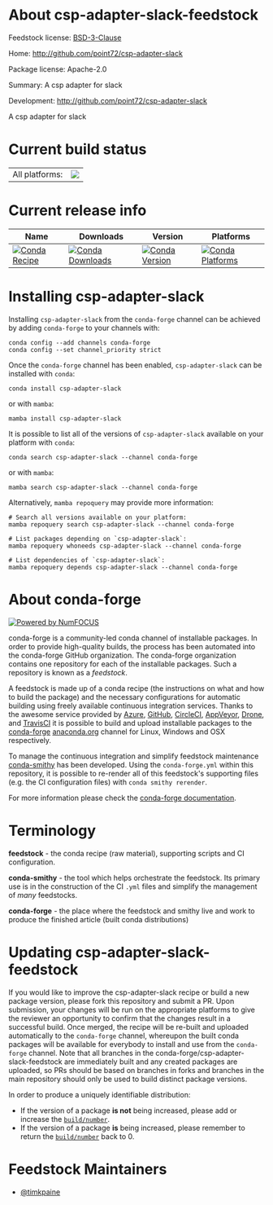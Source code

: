 About csp-adapter-slack-feedstock
=================================

Feedstock license: [BSD-3-Clause](https://github.com/conda-forge/csp-adapter-slack-feedstock/blob/main/LICENSE.txt)

Home: http://github.com/point72/csp-adapter-slack

Package license: Apache-2.0

Summary: A csp adapter for slack

Development: http://github.com/point72/csp-adapter-slack

A csp adapter for slack

Current build status
====================


<table><tr><td>All platforms:</td>
    <td>
      <a href="https://dev.azure.com/conda-forge/feedstock-builds/_build/latest?definitionId=22949&branchName=main">
        <img src="https://dev.azure.com/conda-forge/feedstock-builds/_apis/build/status/csp-adapter-slack-feedstock?branchName=main">
      </a>
    </td>
  </tr>
</table>

Current release info
====================

| Name | Downloads | Version | Platforms |
| --- | --- | --- | --- |
| [![Conda Recipe](https://img.shields.io/badge/recipe-csp--adapter--slack-green.svg)](https://anaconda.org/conda-forge/csp-adapter-slack) | [![Conda Downloads](https://img.shields.io/conda/dn/conda-forge/csp-adapter-slack.svg)](https://anaconda.org/conda-forge/csp-adapter-slack) | [![Conda Version](https://img.shields.io/conda/vn/conda-forge/csp-adapter-slack.svg)](https://anaconda.org/conda-forge/csp-adapter-slack) | [![Conda Platforms](https://img.shields.io/conda/pn/conda-forge/csp-adapter-slack.svg)](https://anaconda.org/conda-forge/csp-adapter-slack) |

Installing csp-adapter-slack
============================

Installing `csp-adapter-slack` from the `conda-forge` channel can be achieved by adding `conda-forge` to your channels with:

```
conda config --add channels conda-forge
conda config --set channel_priority strict
```

Once the `conda-forge` channel has been enabled, `csp-adapter-slack` can be installed with `conda`:

```
conda install csp-adapter-slack
```

or with `mamba`:

```
mamba install csp-adapter-slack
```

It is possible to list all of the versions of `csp-adapter-slack` available on your platform with `conda`:

```
conda search csp-adapter-slack --channel conda-forge
```

or with `mamba`:

```
mamba search csp-adapter-slack --channel conda-forge
```

Alternatively, `mamba repoquery` may provide more information:

```
# Search all versions available on your platform:
mamba repoquery search csp-adapter-slack --channel conda-forge

# List packages depending on `csp-adapter-slack`:
mamba repoquery whoneeds csp-adapter-slack --channel conda-forge

# List dependencies of `csp-adapter-slack`:
mamba repoquery depends csp-adapter-slack --channel conda-forge
```


About conda-forge
=================

[![Powered by
NumFOCUS](https://img.shields.io/badge/powered%20by-NumFOCUS-orange.svg?style=flat&colorA=E1523D&colorB=007D8A)](https://numfocus.org)

conda-forge is a community-led conda channel of installable packages.
In order to provide high-quality builds, the process has been automated into the
conda-forge GitHub organization. The conda-forge organization contains one repository
for each of the installable packages. Such a repository is known as a *feedstock*.

A feedstock is made up of a conda recipe (the instructions on what and how to build
the package) and the necessary configurations for automatic building using freely
available continuous integration services. Thanks to the awesome service provided by
[Azure](https://azure.microsoft.com/en-us/services/devops/), [GitHub](https://github.com/),
[CircleCI](https://circleci.com/), [AppVeyor](https://www.appveyor.com/),
[Drone](https://cloud.drone.io/welcome), and [TravisCI](https://travis-ci.com/)
it is possible to build and upload installable packages to the
[conda-forge](https://anaconda.org/conda-forge) [anaconda.org](https://anaconda.org/)
channel for Linux, Windows and OSX respectively.

To manage the continuous integration and simplify feedstock maintenance
[conda-smithy](https://github.com/conda-forge/conda-smithy) has been developed.
Using the ``conda-forge.yml`` within this repository, it is possible to re-render all of
this feedstock's supporting files (e.g. the CI configuration files) with ``conda smithy rerender``.

For more information please check the [conda-forge documentation](https://conda-forge.org/docs/).

Terminology
===========

**feedstock** - the conda recipe (raw material), supporting scripts and CI configuration.

**conda-smithy** - the tool which helps orchestrate the feedstock.
                   Its primary use is in the construction of the CI ``.yml`` files
                   and simplify the management of *many* feedstocks.

**conda-forge** - the place where the feedstock and smithy live and work to
                  produce the finished article (built conda distributions)


Updating csp-adapter-slack-feedstock
====================================

If you would like to improve the csp-adapter-slack recipe or build a new
package version, please fork this repository and submit a PR. Upon submission,
your changes will be run on the appropriate platforms to give the reviewer an
opportunity to confirm that the changes result in a successful build. Once
merged, the recipe will be re-built and uploaded automatically to the
`conda-forge` channel, whereupon the built conda packages will be available for
everybody to install and use from the `conda-forge` channel.
Note that all branches in the conda-forge/csp-adapter-slack-feedstock are
immediately built and any created packages are uploaded, so PRs should be based
on branches in forks and branches in the main repository should only be used to
build distinct package versions.

In order to produce a uniquely identifiable distribution:
 * If the version of a package **is not** being increased, please add or increase
   the [``build/number``](https://docs.conda.io/projects/conda-build/en/latest/resources/define-metadata.html#build-number-and-string).
 * If the version of a package **is** being increased, please remember to return
   the [``build/number``](https://docs.conda.io/projects/conda-build/en/latest/resources/define-metadata.html#build-number-and-string)
   back to 0.

Feedstock Maintainers
=====================

* [@timkpaine](https://github.com/timkpaine/)

